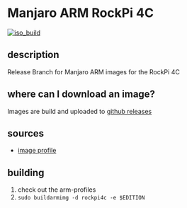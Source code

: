 # Manjaro ARM RockPi 4C
[![iso_build](https://github.com/manjaro-arm/rockpi4c-images/workflows/image_build_all/badge.svg)](https://github.com/manjaro-arm/rockpi4c-images/actions)

## description

Release Branch for Manjaro ARM images for the RockPi 4C

## where can I download an image?

Images are build and uploaded to [github releases](https://github.com/manjaro-arm/rockpi4c-images/releases)

## sources

- [image profile](https://github.com/manjaro-pinephone/arm-profiles)

## building

1. check out the arm-profiles
2. `sudo buildarmimg -d rockpi4c -e $EDITION`
